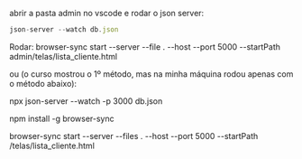 abrir a pasta admin no vscode e 
rodar o json server: 
```js
json-server --watch db.json
```

Rodar: browser-sync start --server --file . --host --port 5000 --startPath admin/telas/lista_cliente.html

ou (o curso mostrou o 1º método, mas na minha máquina rodou apenas com o método abaixo):

npx json-server --watch -p 3000 db.json

npm install -g browser-sync

browser-sync start --server --files . --host --port 5000 --startPath /telas/lista_cliente.html
